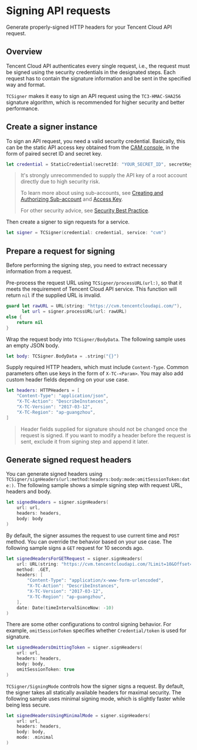 # Signing API requests

Generate properly-signed HTTP headers for your Tencent Cloud API request.

## Overview

Tencent Cloud API authenticates every single request, i.e., the request must be signed using the security credentials in the designated steps. Each request has to contain the signature information and be sent in the specified way and format.

``TCSigner`` makes it easy to sign an API request using the `TC3-HMAC-SHA256` signature algorithm, which is recommended for higher security and better performance.

## Create a signer instance

To sign an API request, you need a valid security credential. Basically, this can be the static API access key obtained from the [CAM console](https://console.tencentcloud.com/cam/capi), in the form of paired secret ID and secret key.

```swift
let credential = StaticCredential(secretId: "YOUR_SECRET_ID", secretKey: "YOUR_SECRET_KEY")
```

> It's strongly unrecommended to supply the API key of a root account directly due to high security risk.
>
> To learn more about using sub-accounts, see [Creating and Authorizing Sub-account](https://www.tencentcloud.com/document/product/598/40985) and [Access Key](https://www.tencentcloud.com/document/product/598/32675).
>
> For other security advice, see [Security Best Practice](https://www.tencentcloud.com/document/product/598/10592).

Then create a signer to sign requests for a service.

```swift
let signer = TCSigner(credential: credential, service: "cvm")
```

## Prepare a request for signing

Before performing the signing step, you need to extract necessary information from a request.

Pre-process the request URL using ``TCSigner/processURL(url:)``, so that it meets the requirement of Tencent Cloud API service. This function will return `nil` if the supplied URL is invalid.

```swift
guard let rawURL = URL(string: "https://cvm.tencentcloudapi.com/"),
      let url = signer.processURL(url: rawURL)
else {
    return nil
}
```

Wrap the request body into ``TCSigner/BodyData``. The following sample uses an empty JSON body.

```swift
let body: TCSigner.BodyData = .string("{}")
```

Supply required HTTP headers, which must include `Content-Type`. Common parameters often use keys in the form of `X-TC-<Param>`. You may also add custom header fields depending on your use case. 

```swift
let headers: HTTPHeaders = [
    "Content-Type": "application/json",
    "X-TC-Action": "DescribeInstances",
    "X-TC-Version": "2017-03-12",
    "X-TC-Region": "ap-guangzhou",
]
```

> Header fields supplied for signature should not be changed once the request is signed. If you want to modify a header before the request is sent, exclude it from signing step and append it later.

## Generate signed request headers

You can generate signed headers using ``TCSigner/signHeaders(url:method:headers:body:mode:omitSessionToken:date:)``. The following sample shows a simple signing step with request URL, headers and body.

```swift
let signedHeaders = signer.signHeaders(
    url: url,
    headers: headers,
    body: body
)
```

By default, the signer assumes the request to use current time and `POST` method. You can override the behavior based on your use case. The following sample signs a `GET` request for 10 seconds ago.

```swift
let signedHeadersForGETRequest = signer.signHeaders(
    url: URL(string: "https://cvm.tencentcloudapi.com/?Limit=10&Offset=10")!,
    method: .GET,
    headers: [
        "Content-Type": "application/x-www-form-urlencoded",
        "X-TC-Action": "DescribeInstances",
        "X-TC-Version": "2017-03-12",
        "X-TC-Region": "ap-guangzhou",
    ],
    date: Date(timeIntervalSinceNow: -10)
)
```

There are some other configurations to control signing behavior. For example, `omitSessionToken` specifies whether ``Credential/token`` is used for signature.

```swift
let signedHeadersOmittingToken = signer.signHeaders(
    url: url,
    headers: headers,
    body: body,
    omitSessionToken: true
)
```

``TCSigner/SigningMode`` controls how the signer signs a request. By default, the signer takes all statically available headers for maximal security. The following sample uses minimal signing mode, which is slightly faster while being less secure.

```swift
let signedHeadersUsingMinimalMode = signer.signHeaders(
    url: url,
    headers: headers,
    body: body,
    mode: .minimal
)
```
